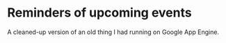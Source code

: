 # Reminders of upcoming events

A cleaned-up version of an old thing I had running on Google App Engine.

